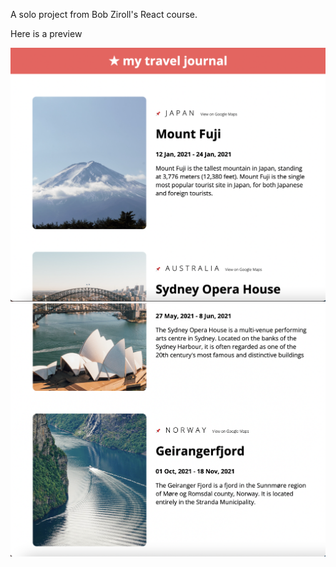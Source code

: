 A solo project from Bob Ziroll's React course.

Here is a preview

![Image](preview/preview1.png)
![Image](preview/preview2.png)
